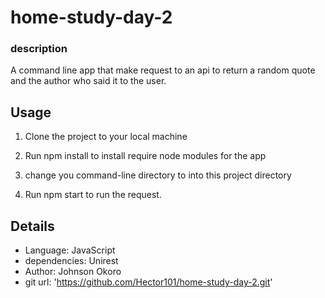 # home-study-day-2

### description

A command line app that make request to an api to return a random quote and the author who said it to the user.

## Usage
1. Clone the project to your local machine

2. Run npm install to install require node modules for the app

3. change you command-line directory to into this project directory

4. Run npm start to run the request.


## Details
* Language: JavaScript
* dependencies: Unirest
* Author: Johnson Okoro
* git url: 'https://github.com/Hector101/home-study-day-2.git'
